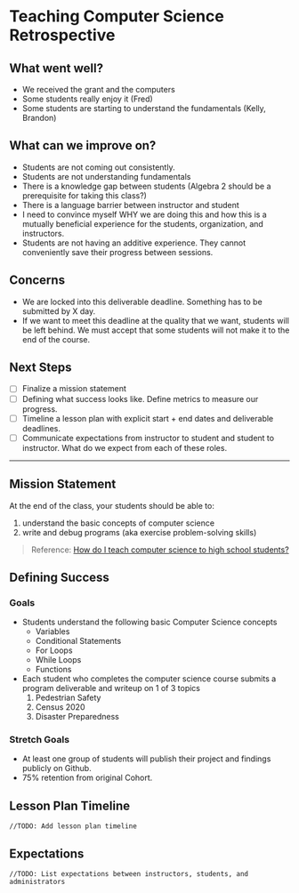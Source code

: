 # Teaching Computer Science Retrospective

## What went well?
* We received the grant and the computers
* Some students  really enjoy it (Fred)
* Some students are starting to understand the fundamentals (Kelly, Brandon)

## What can we improve on?
* Students are not coming out consistently.
* Students are not understanding fundamentals
* There is a knowledge gap between students (Algebra 2 should be a prerequisite for taking this class?)
* There is a language barrier between instructor and student
* I need to convince myself WHY we are doing this and how this is a mutually beneficial experience for the students, organization, and instructors.
* Students are not having an additive experience.  They cannot conveniently save their progress between sessions.

## Concerns
* We are locked into this deliverable deadline.  Something has to be submitted by X day.
* If we want to meet this deadline at the quality that we want, students will be left behind.  We must accept that some students will not make it to the end of the course.

## Next Steps
* [ ] Finalize a mission statement
* [ ] Defining what success looks like.  Define metrics to measure our progress.
* [ ] Timeline a lesson plan with explicit start + end dates and deliverable deadlines.
* [ ] Communicate expectations from instructor to student and student to instructor.  What do we expect from each of these roles.

---

## Mission Statement

At the end of the class, your students should be able to:

1. understand the basic concepts of computer science
2. write and debug programs (aka exercise problem-solving skills)

> Reference: [How do I teach computer science to high school students?](https://www.quora.com/How-do-I-teach-computer-science-to-high-school-students)

## Defining Success

### Goals

* Students understand the following basic Computer Science concepts
    * Variables
    * Conditional Statements
    * For Loops
    * While Loops
    * Functions
* Each student who completes the computer science course submits a program deliverable and writeup on 1 of 3 topics
    1. Pedestrian Safety
    2. Census 2020
    3. Disaster Preparedness

### Stretch Goals

* At least one group of students will publish their project and findings publicly on Github.
* 75% retention from original Cohort.

## Lesson Plan Timeline

```
//TODO: Add lesson plan timeline
```

## Expectations

```
//TODO: List expectations between instructors, students, and administrators
```
